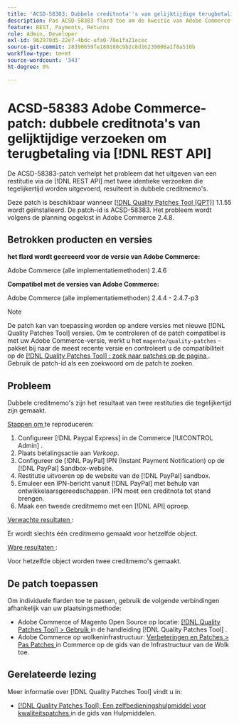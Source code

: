 ```yaml
---
title: 'ACSD-58383: Dubbele creditnota''s van gelijktijdige terugbetalingsverzoeken via  [!DNL REST API]'
description: Pas ACSD-58383 flard toe om de kwestie van Adobe Commerce te bevestigen waar het uitgeven van een restitutie via  [!DNL REST API]  met twee identieke verzoeken die gelijktijdig worden uitgevoerd, tot dubbele creditmemo's leidt.
feature: REST, Payments, Returns
role: Admin, Developer
exl-id: 962970d5-22e7-4bdc-afa0-70e1fa21ecec
source-git-commit: 28390659fe180180c9b2c8d16239008a1f8a510b
workflow-type: tm+mt
source-wordcount: '343'
ht-degree: 0%

---
```


# ACSD-58383 Adobe Commerce-patch: dubbele creditnota&#39;s van gelijktijdige verzoeken om terugbetaling via [!DNL REST API]

De ACSD-58383-patch verhelpt het probleem dat het uitgeven van een restitutie via de [!DNL REST API] met twee identieke verzoeken die tegelijkertijd worden uitgevoerd, resulteert in dubbele creditmemo&#39;s.

Deze patch is beschikbaar wanneer [[!DNL Quality Patches Tool (QPT)]](/help/tools/quality-patches-tool/quality-patches-tool-to-self-serve-quality-patches.md) 1.1.55 wordt geïnstalleerd. De patch-id is ACSD-58383. Het probleem wordt volgens de planning opgelost in Adobe Commerce 2.4.8.

## Betrokken producten en versies

**het flard wordt gecreeerd voor de versie van Adobe Commerce:**

Adobe Commerce (alle implementatiemethoden) 2.4.6

**Compatibel met de versies van Adobe Commerce:**

Adobe Commerce (alle implementatiemethoden) 2.4.4 - 2.4.7-p3


>[!NOTE]
>
>De patch kan van toepassing worden op andere versies met nieuwe [!DNL Quality Patches Tool] versies. Om te controleren of de patch compatibel is met uw Adobe Commerce-versie, werkt u het `magento/quality-patches` -pakket bij naar de meest recente versie en controleert u de compatibiliteit op de [[!DNL Quality Patches Tool] : zoek naar patches op de pagina ](https://experienceleague.adobe.com/tools/commerce-quality-patches/index.html) . Gebruik de patch-id als een zoekwoord om de patch te zoeken.

## Probleem

Dubbele creditmemo&#39;s zijn het resultaat van twee restituties die tegelijkertijd zijn gemaakt.

<u> Stappen om </u> te reproduceren:

1. Configureer [!DNL Paypal Express] in de Commerce [!UICONTROL Admin] .
1. Plaats betalingsactie aan *Verkoop*.
1. Configureer de [!DNL PayPal] IPN (Instant Payment Notification) op de [!DNL PayPal] Sandbox-website.
1. Restitutie uitvoeren op de website van de [!DNL PayPal] sandbox.
1. Emuleer een IPN-bericht vanuit [!DNL PayPal] met behulp van ontwikkelaarsgereedschappen. IPN moet een creditnota tot stand brengen.
1. Maak een tweede creditmemo met een [!DNL API] oproep.

<u> Verwachte resultaten </u>:

Er wordt slechts één creditmemo gemaakt voor hetzelfde object.


<u> Ware resultaten </u>:

Voor hetzelfde object worden twee creditmemo&#39;s gemaakt.

## De patch toepassen

Om individuele flarden toe te passen, gebruik de volgende verbindingen afhankelijk van uw plaatsingsmethode:

* Adobe Commerce of Magento Open Source op locatie: [[!DNL Quality Patches Tool]  > Gebruik ](/help/tools/quality-patches-tool/usage.md) in de handleiding [!DNL Quality Patches Tool] .
* Adobe Commerce op wolkeninfrastructuur: [ Verbeteringen en Patches > Pas Patches ](https://experienceleague.adobe.com/docs/commerce-cloud-service/user-guide/develop/upgrade/apply-patches.html) in Commerce op de gids van de Infrastructuur van de Wolk toe.


## Gerelateerde lezing

Meer informatie over [!DNL Quality Patches Tool] vindt u in:

* [[!DNL Quality Patches Tool]: Een zelfbedieningshulpmiddel voor kwaliteitspatches ](/help/tools/quality-patches-tool/quality-patches-tool-to-self-serve-quality-patches.md) in de gids van Hulpmiddelen.
